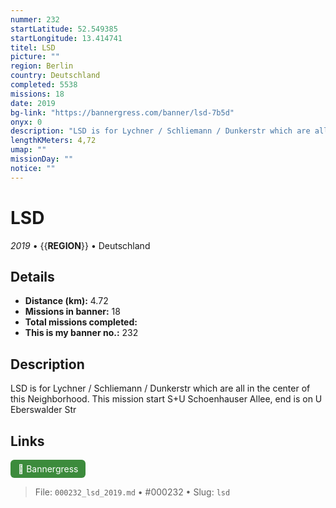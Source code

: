 ```yaml
---
nummer: 232
startLatitude: 52.549385
startLongitude: 13.414741
titel: LSD
picture: ""
region: Berlin
country: Deutschland
completed: 5538
missions: 18
date: 2019
bg-link: "https://bannergress.com/banner/lsd-7b5d"
onyx: 0
description: "LSD is for Lychner / Schliemann / Dunkerstr which are all in the center of this Neighborhood. This mission start S+U Schoenhauser Allee, end is on U Eberswalder Str"
lengthKMeters: 4,72
umap: ""
missionDay: ""
notice: ""
---
```

# LSD

*2019* • {{__REGION__}} • Deutschland





## Details
- **Distance (km):** 4.72
- **Missions in banner:** 18
- **Total missions completed:** 
- **This is my banner no.:** 232



## Description
LSD is for Lychner / Schliemann / Dunkerstr which are all in the center of this Neighborhood. This mission start S+U Schoenhauser Allee, end is on U Eberswalder Str



## Links
<a href="https://bannergress.com/banner/lsd-7b5d" target="_blank" style="display:inline-block;margin-right:8px;padding:6px 12px;background:#3c8b3c;color:#fff;text-decoration:none;border-radius:6px;">🔗 Bannergress</a>



> File: `000232_lsd_2019.md` • #000232 • Slug: `lsd`
